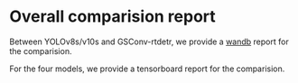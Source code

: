 # Overall comparision report

Between YOLOv8s/v10s and GSConv-rtdetr, we provide a [wandb](https://api.wandb.ai/links/qianlian/xti0ldz2) report for the comparision.

For the four models, we provide a tensorboard report for the comparision.